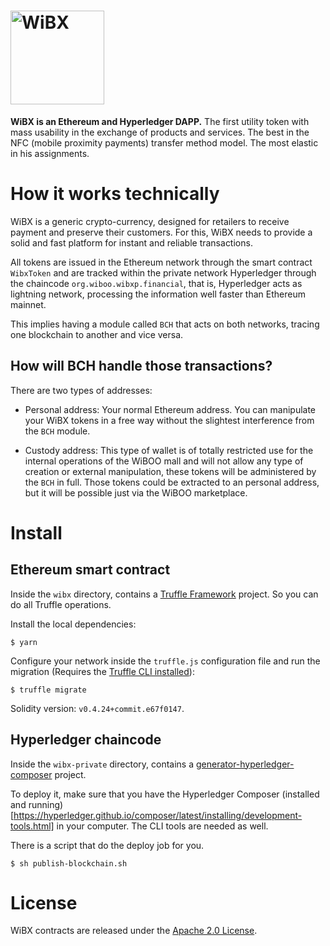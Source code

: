 # <img src="https://wibx.io/assets/svg/logo-site.svg" alt="WiBX" width="150px">

**WiBX is an Ethereum and Hyperledger DAPP.** The first utility token with mass usability in the exchange of products and services. The best in the NFC (mobile proximity payments) transfer method model. The most elastic in his assignments.

# How it works technically

WiBX is a generic crypto-currency, designed for retailers to receive payment and preserve their customers.
For this, WiBX needs to provide a solid and fast platform for instant and reliable transactions.

All tokens are issued in the Ethereum network through the smart contract `WibxToken` and are tracked within the private network Hyperledger through the chaincode `org.wiboo.wibxp.financial`, that is, Hyperledger acts as lightning network, processing the information well faster than Ethereum mainnet.

This implies having a module called `BCH` that acts on both networks, tracing one blockchain to another and vice versa.

## How will BCH handle those transactions?

There are two types of addresses:

  * Personal address: Your normal Ethereum address. You can manipulate your WiBX tokens in a free way without the slightest interference from the `BCH` module.

  * Custody address: This type of wallet is of totally restricted use for the internal operations of the WiBOO mall and will not allow any type of creation or external manipulation, these tokens will be administered by the `BCH` in full. Those tokens could be extracted to an personal address, but it will be possible just via the WiBOO marketplace.

# Install

## Ethereum smart contract

Inside the `wibx` directory, contains a [Truffle Framework](https://truffleframework.com) project. So you can do all Truffle operations.

Install the local dependencies:
```
$ yarn
```

Configure your network inside the `truffle.js` configuration file and run the migration (Requires the [Truffle CLI installed](https://truffleframework.com/truffle)):
```
$ truffle migrate
```

Solidity version: `v0.4.24+commit.e67f0147`.

## Hyperledger chaincode

Inside the `wibx-private` directory, contains a [generator-hyperledger-composer](https://www.npmjs.com/package/generator-hyperledger-composer) project.

To deploy it, make sure that you have the Hyperledger Composer (installed and running)[https://hyperledger.github.io/composer/latest/installing/development-tools.html] in your computer. The CLI tools are needed as well.

There is a script that do the deploy job for you.
```(sh)
$ sh publish-blockchain.sh
```

# License

WiBX contracts are released under the [Apache 2.0 License](LICENSE).